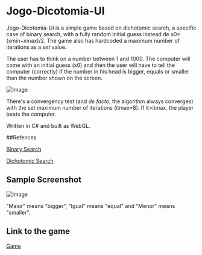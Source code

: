 # Jogo-Dicotomia-UI

Jogo-Dicotomia-Ui is a simple game based on dichotomic search, a specific case of binary search, with a fully random initial guess instead de x0=(xmin+xmax)/2. The game also has hardcoded a maximum number of iterations as a *set* value.

The user has to think on a number between 1 and 1000. The computer will come with an initial guess (x0) and then the user will have to tell the computer (correctly) if the number in his head is bigger, equals or smaller than the number shown on the screen.

![Image](https://upload.wikimedia.org/wikipedia/commons/thumb/c/ca/Morse_code_tree3.png/800px-Morse_code_tree3.png)

There's a convergency test (and *de facto*, the algorithm always converges) with the set maximum number of iterations (itmax=8). If it>itmax, the player beats the computer.


Written in C# and built as WebGL.


##Refences

[Binary Search](https://en.wikipedia.org/wiki/Binary_search_algorithm)


[Dichotomic Search](https://en.wikipedia.org/wiki/Dichotomic_search)


## Sample Screenshot

![Image](https://jacobsalzberg.github.io/db/static/dicotomia.png)

"Maior" means "bigger", "Igual" means "equal" and "Menor" means "smaller".

## Link to the game

[Game](https://jacobsalzberg.github.io/Jogo-Dicotomia-UI/)

